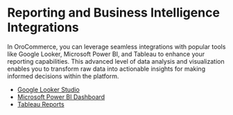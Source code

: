 <a id="integrations-reporting"></a>

# Reporting and Business Intelligence Integrations

In OroCommerce, you can leverage seamless integrations with popular tools like Google Looker, Microsoft Power BI, and Tableau to enhance your reporting capabilities. This advanced level of data analysis and visualization enables you to transform raw data into actionable insights for making informed decisions within the platform.

* [Google Looker Studio](google-reporting.md#integrations-google-reporting)
* [Microsoft Power BI Dashboard](power-bi.md#integrations-microsoft-reporting)
* [Tableau Reports](tableau-reports.md#integrations-tableau)
